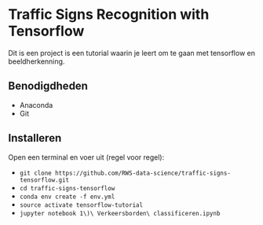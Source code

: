 # Traffic Signs Recognition with Tensorflow
Dit is een project is een tutorial waarin je leert om te gaan met tensorflow en beeldherkenning.

## Benodigdheden 
* Anaconda
* Git

## Installeren
Open een terminal en voer uit (regel voor regel):
 * `git clone https://github.com/RWS-data-science/traffic-signs-tensorflow.git`
 * `cd traffic-signs-tensorflow`
 * `conda env create -f env.yml`
 * `source activate tensorflow-tutorial`
 * `jupyter notebook 1\)\ Verkeersborden\ classificeren.ipynb`
